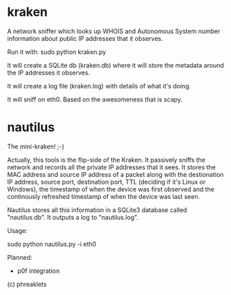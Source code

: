 # kraken 
A network sniffer which looks up WHOIS and Autonomous System number information about public IP addresses that it observes.

Run it with: sudo python kraken.py

It will create a SQLite db (kraken.db) where it will store the metadata around the IP addresses it observes.

It will create a log file (kraken.log) with details of what it's doing.

It will sniff on eth0. Based on the awesomeness that is scapy.

# nautilus
The mini-kraken! ;-) 

Actually, this tools is the flip-side of the Kraken. It passively sniffs the network and records all the private IP addresses that it sees. It stores the MAC address and source IP address of a packet along with the destionation IP address, source port, destination port, TTL (deciding if it's Linux or Windows), the timestamp of when the device was first observed and the continously refreshed timestamp of when the device was last seen.

Nautilus stores all this information in a SQLite3 database called "nautilus.db". It outputs a log to "nautilus.log".

Usage:

sudo python nautilus.py -i eth0

Planned:
- p0f integration

(c) phreaklets
